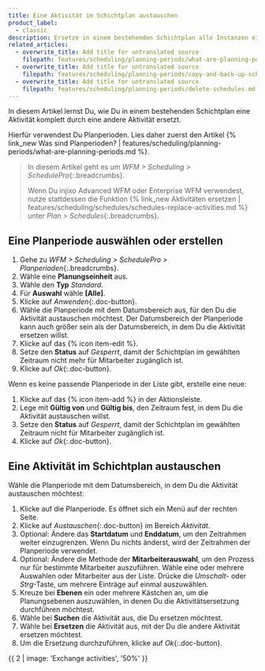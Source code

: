 ```yaml
---
title: Eine Aktivität im Schichtplan austauschen
product_label:
  - classic
description: Ersetze in einem bestehenden Schichtplan alle Instanzen einer Aktivität durch eine andere Aktivität (SchedulePro).
related_articles:
  - overwrite_title: Add title for untranslated source
    filepath: features/scheduling/planning-periods/what-are-planning-periods.md
  - overwrite_title: Add title for untranslated source
    filepath: features/scheduling/planning-periods/copy-and-back-up-schedules.md
  - overwrite_title: Add title for untranslated source
    filepath: features/scheduling/planning-periods/delete-schedules.md
---
```


In diesem Artikel lernst Du, wie Du in einem bestehenden Schichtplan eine Aktivität komplett durch eine andere Aktivität ersetzt.

Hierfür verwendest Du Planperioden. Lies daher zuerst den Artikel {% link_new Was sind Planperioden? | features/scheduling/planning-periods/what-are-planning-periods.md %}.

> In diesem Artikel geht es um _WFM > Scheduling > SchedulePro_{:.breadcrumbs}.
>
> Wenn Du injixo Advanced WFM oder Enterprise WFM verwendest, nutze stattdessen die Funktion {% link_new Aktivitäten ersetzen | features/scheduling/schedules/schedules-replace-activities.md %} unter _Plan > Schedules_{:.breadcrumbs}.

## Eine Planperiode auswählen oder erstellen

1. Gehe zu _WFM > Scheduling > SchedulePro > Planperioden_{:.breadcrumbs}.
2. Wähle eine **Planungseinheit** aus.
3. Wähle den **Typ** _Standard_.
4. Für **Auswahl** wähle **[Alle]**.
5. Klicke auf _Anwenden_{:.doc-button}.
6. Wähle die Planperiode mit dem Datumsbereich aus, für den Du die Aktivität austauschen möchtest. Der Datumsbereich der Planperiode kann auch größer sein als der Datumsbereich, in dem Du die Aktivität ersetzen willst.
7. Klicke auf das {% icon item-edit %}.
8. Setze den **Status** auf _Gesperrt_, damit der Schichtplan im gewählten Zeitraum nicht mehr für Mitarbeiter zugänglich ist.
9. Klicke auf _Ok_{:.doc-button}.

Wenn es keine passende Planperiode in der Liste gibt, erstelle eine neue:

1. Klicke auf das {% icon item-add %} in der Aktionsleiste.
2. Lege mit **Gültig von** und **Gültig bis**, den Zeitraum fest, in dem Du die Aktivität austauschen willst.
3. Setze den **Status** auf _Gesperrt_, damit der Schichtplan im gewählten Zeitraum nicht für Mitarbeiter zugänglich ist.
4. Klicke auf _Ok_{:.doc-button}.

## Eine Aktivität im Schichtplan austauschen

Wähle die Planperiode mit dem Datumsbereich, in dem Du die Aktivität austauschen möchtest:

1. Klicke auf die Planperiode. Es öffnet sich ein Menü auf der rechten Seite.
2. Klicke auf _Austauschen_{:.doc-button} im Bereich _Aktivität_.
3. Optional: Ändere das **Startdatum** und **Enddatum**, um den Zeitrahmen weiter einzugrenzen. Wenn Du nichts änderst, wird der Zeitrahmen der Planperiode verwendet.
4. Optional: Ändere die Methode der **Mitarbeiterauswahl**, um den Prozess nur für bestimmte Mitarbeiter auszuführen. Wähle eine oder mehrere Auswahlen oder Mitarbeiter aus der Liste. Drücke die _Umschalt_- oder _Strg_-Taste, um mehrere Einträge auf einmal auszuwählen.
5. Kreuze bei **Ebenen** ein oder mehrere Kästchen an, um die Planungsebenen auszuwählen, in denen Du die Aktivitätsersetzung durchführen möchtest.
6. Wähle bei **Suchen** die Aktivität aus, die Du ersetzen möchtest.
7. Wähle bei **Ersetzen** die Aktivität aus, mit der Du die andere Aktivität ersetzen möchtest.
8. Um die Ersetzung durchzuführen, klicke auf _Ok_{:.doc-button}.

{{ 2 | image: 'Exchange activities', '50%' }}
